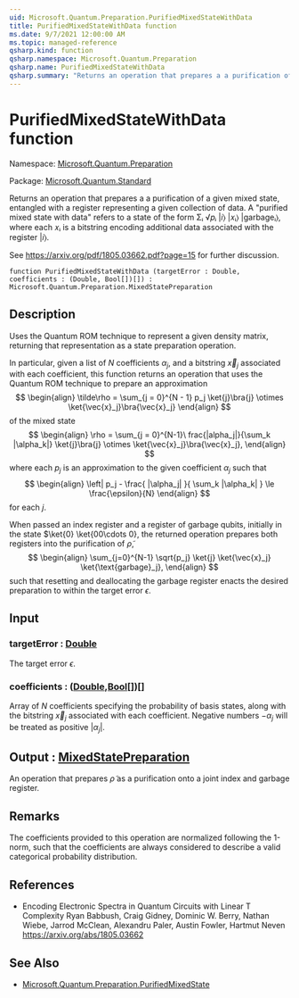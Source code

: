 ```yaml
---
uid: Microsoft.Quantum.Preparation.PurifiedMixedStateWithData
title: PurifiedMixedStateWithData function
ms.date: 9/7/2021 12:00:00 AM
ms.topic: managed-reference
qsharp.kind: function
qsharp.namespace: Microsoft.Quantum.Preparation
qsharp.name: PurifiedMixedStateWithData
qsharp.summary: "Returns an operation that prepares a a purification of a given mixed\rstate, entangled with a register representing a given collection of data.\rA \"purified mixed state with data\" refers to a state of the form Σᵢ √\U0001D45Dᵢ |\U0001D456⟩ |\U0001D465ᵢ⟩ |garbageᵢ⟩,\rwhere each \U0001D465ᵢ is a bitstring encoding additional data associated with the register |\U0001D456⟩.\r\rSee https://arxiv.org/pdf/1805.03662.pdf?page=15 for further discussion."
---
```


# PurifiedMixedStateWithData function

Namespace: [Microsoft.Quantum.Preparation](xref:Microsoft.Quantum.Preparation)

Package: [Microsoft.Quantum.Standard](https://nuget.org/packages/Microsoft.Quantum.Standard)


Returns an operation that prepares a a purification of a given mixedstate, entangled with a register representing a given collection of data.A "purified mixed state with data" refers to a state of the form Σᵢ √𝑝ᵢ |𝑖⟩ |𝑥ᵢ⟩ |garbageᵢ⟩,where each 𝑥ᵢ is a bitstring encoding additional data associated with the register |𝑖⟩.See https://arxiv.org/pdf/1805.03662.pdf?page=15 for further discussion.

```qsharp
function PurifiedMixedStateWithData (targetError : Double, coefficients : (Double, Bool[])[]) : Microsoft.Quantum.Preparation.MixedStatePreparation
```


## Description

Uses the Quantum ROM technique to represent a given density matrix,returning that representation as a state preparation operation.In particular, given a list of $N$ coefficients $\alpha_j$, and abitstring $\vec{x}_j$ associated with each coefficient, thisfunction returns an operation that uses the Quantum ROM technique toprepare an approximation$$\begin{align}\tilde\rho = \sum_{j = 0}^{N - 1} p_j \ket{j}\bra{j} \otimes \ket{\vec{x}_j}\bra{\vec{x}_j}\end{align}$$of the mixed state$$\begin{align}\rho = \sum_{j = 0}^{N-1}\ frac{|alpha_j|}{\sum_k |\alpha_k|} \ket{j}\bra{j} \otimes \ket{\vec{x}_j}\bra{\vec{x}_j},\end{align}$$where each $p_j$ is an approximation to the given coefficient $\alpha_j$such that$$\begin{align}\left| p_j - \frac{ |\alpha_j| }{ \sum_k |\alpha_k| } \le \frac{\epsilon}{N}\end{align}$$for each $j$.When passed an index register and a register of garbage qubits,initially in the state $\ket{0} \ket{00\cdots 0}, the returned operationprepares both registers into the purification of $\tilde \rho$,$$\begin{align}\sum_{j=0}^{N-1} \sqrt{p_j} \ket{j} \ket{\vec{x}_j} \ket{\text{garbage}_j},\end{align}$$such that resetting and deallocating the garbage register enacts thedesired preparation to within the target error $\epsilon$.

## Input

### targetError : [Double](xref:microsoft.quantum.qsharp.valueliterals#double-literals)

The target error $\epsilon$.


### coefficients : ([Double](xref:microsoft.quantum.qsharp.valueliterals#double-literals),[Bool](xref:microsoft.quantum.qsharp.valueliterals#bool-literals)[])[]

Array of $N$ coefficients specifying the probability of basis states,along with the bitstring $\vec{x}_j$ associated with each coefficient.Negative numbers $-\alpha_j$ will be treated as positive $|\alpha_j|$.



## Output : [MixedStatePreparation](xref:Microsoft.Quantum.Preparation.MixedStatePreparation)

An operation that prepares $\tilde \rho$ as a purification onto a jointindex and garbage register.

## Remarks

The coefficients provided to this operation are normalized following the1-norm, such that the coefficients are always considered to describe avalid categorical probability distribution.

## References

- Encoding Electronic Spectra in Quantum Circuits with Linear T Complexity  Ryan Babbush, Craig Gidney, Dominic W. Berry, Nathan Wiebe, Jarrod McClean, Alexandru Paler, Austin Fowler, Hartmut Neven  https://arxiv.org/abs/1805.03662

## See Also

- [Microsoft.Quantum.Preparation.PurifiedMixedState](xref:Microsoft.Quantum.Preparation.PurifiedMixedState)